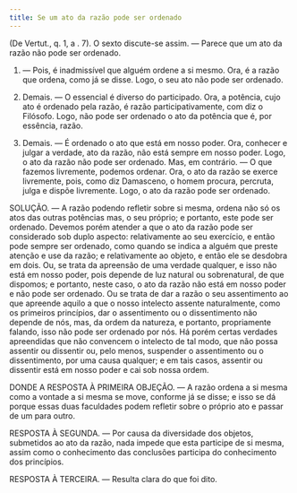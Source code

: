 ```yaml
---
title: Se um ato da razão pode ser ordenado
---
```


(De Vertut., q. 1, a . 7).
  O sexto discute-se assim. ― Parece que um ato da razão não pode ser ordenado.  

1. ― Pois, é inadmissível que alguém ordene a si mesmo. Ora, é a razão que ordena, como já se disse. Logo, o seu ato não pode ser ordenado.  

2. Demais. ― O essencial é diverso do participado. Ora, a potência, cujo ato é ordenado pela razão, é razão participativamente, com diz o Filósofo. Logo, não pode ser ordenado o ato da potência que é, por essência, razão.  

3. Demais. ― É ordenado o ato que está em nosso poder. Ora, conhecer e julgar a verdade, ato da razão, não está sempre em nosso poder. Logo, o ato da razão não pode ser ordenado.  Mas, em contrário. ― O que fazemos livremente, podemos ordenar. Ora, o ato da razão se exerce livremente, pois, como diz Damasceno, o homem procura, percruta, julga e dispõe livremente. Logo, o ato da razão pode ser ordenado.  

SOLUÇÃO. ― A razão podendo refletir sobre si mesma, ordena não só os atos das outras potências mas, o seu próprio; e portanto, este pode ser ordenado. Devemos porém atender a que o ato da razão pode ser considerado sob duplo aspecto: relativamente ao seu exercício, e então pode sempre ser ordenado, como quando se indica a alguém que preste atenção e use da razão; e relativamente ao objeto, e então ele se desdobra em dois. Ou, se trata da apreensão de uma verdade qualquer, e isso não está em nosso poder, pois depende de luz natural ou sobrenatural, de que dispomos; e portanto, neste caso, o ato da razão não está em nosso poder e não pode ser ordenado. Ou se trata de dar a razão o seu assentimento ao que apreende aquilo a que o nosso intelecto assente naturalmente, como os primeiros princípios, dar o assentimento ou o dissentimento não depende de nós, mas, da ordem da natureza, e portanto, propriamente falando, isso não pode ser ordenado por nós. Há porém certas verdades apreendidas que não convencem o intelecto de tal modo, que não possa assentir ou dissentir ou, pelo menos, suspender o assentimento ou o dissentimento, por uma causa qualquer; e em tais casos, assentir ou dissentir está em nosso poder e cai sob nossa ordem.  

DONDE A RESPOSTA À PRIMEIRA OBJEÇÃO. — A razão ordena a si mesma como a vontade a si mesma se move, conforme já se disse; e isso se dá porque essas duas faculdades podem refletir sobre o próprio ato e passar de um para outro.  

RESPOSTA À SEGUNDA. ― Por causa da diversidade dos objetos, submetidos ao ato da razão, nada impede que esta participe de si mesma, assim como o conhecimento das conclusões participa do conhecimento dos princípios.  

RESPOSTA À TERCEIRA. ― Resulta clara do que foi dito.